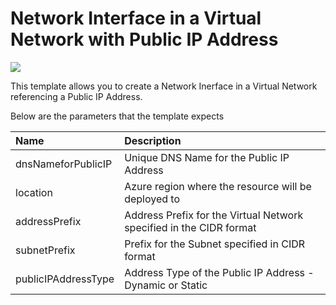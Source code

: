 # Network Interface in a Virtual Network with Public IP Address

<a href="https://azuredeploy.net/" target="_blank">
    <img src="http://azuredeploy.net/deploybutton.png"/>
</a>

This template allows you to create a Network Inerface in a Virtual Network referencing a Public IP Address.

Below are the parameters that the template expects

| Name   | Description    |
|:--- |:---|
| dnsNameforPublicIP  | Unique DNS Name for the Public IP Address |
| location  | Azure region where the resource will be deployed to  |
| addressPrefix  | Address Prefix for the Virtual Network specified in the CIDR format  |
| subnetPrefix | Prefix for the Subnet specified in CIDR format |
| publicIPAddressType | Address Type of the Public IP Address - Dynamic or Static |

